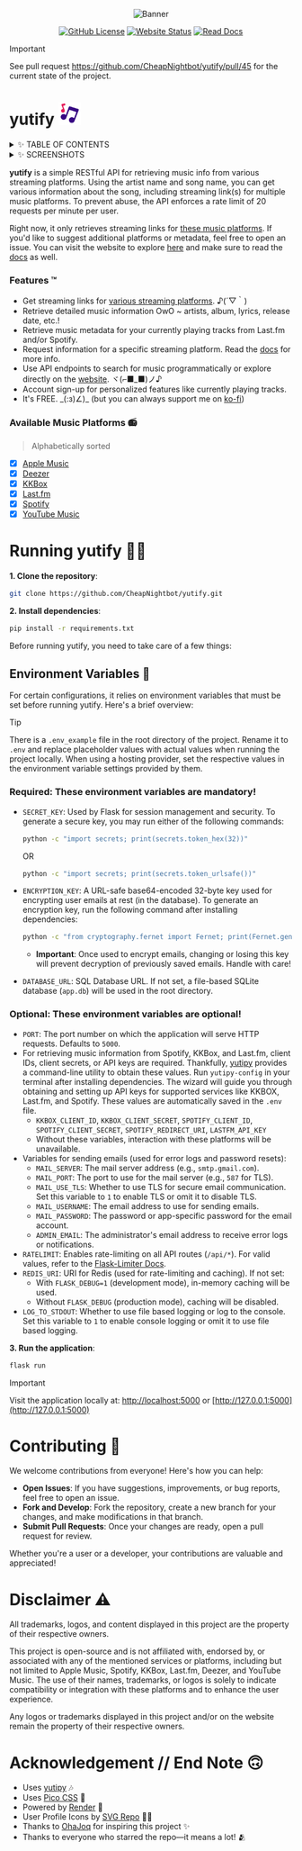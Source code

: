 <div align=center>

  ![Banner](https://github.com/user-attachments/assets/ce43c4c7-5716-472d-b834-588f6559048d)


  [![GitHub License](https://img.shields.io/github/license/CheapNightbot/yutify?style=for-the-badge&color=%236f6cc7)](LICENSE)
  [![Website Status](https://img.shields.io/website?url=https%3A%2F%2Fyutify.onrender.com%2F&style=for-the-badge&color=%236f6cc7)](https://yutify.onrender.com/)
  [![Read Docs](https://img.shields.io/badge/READ-DOCS-blue?style=for-the-badge&color=%236f6cc7)](https://yutify.onrender.com/docs)

</div>

> [!IMPORTANT]
> See pull request https://github.com/CheapNightbot/yutify/pull/45 for the current state of the project.

# yutify <img src="app/static/favicon.svg" width="40px">

<details>
  <summary>✨ TABLE OF CONTENTS</summary>

- [yutify <img src="app/static/favicon.svg" width="20px">](#yutify) ← you're here..
  - [Features ™️](#features-️)
  - [Available Music Platforms 📻](#available-music-platforms-)
  - [Running yutify 🧑‍💻](#running-yutify-)
    - [Environment Variables 🔐](#environment-variables)
  - [Contributing 🤝](#contributing-)
  - [Disclaimer ⚠️](#disclaimer-️)
  - [Acknowledgement // End Note 🙃](#acknowledgement--end-note-)

</details>

<details>
  <summary>✨ SCREENSHOTS</summary>

  <span align="center">

  |                                           OwO                                             |
  | ----------------------------------------------------------------------------------------- |
  | ![image](https://github.com/user-attachments/assets/5b976d5e-edf4-4701-8591-95ac54cafdf4) |
  | ![image](https://github.com/user-attachments/assets/ca3cd475-b52d-4011-8e96-39ca5280ff1a) |
  | ![image](https://github.com/user-attachments/assets/d536a7b0-642a-44ff-989b-87d4a1e23972) |
  | ![image](https://github.com/user-attachments/assets/2c568977-ae61-4cea-b547-6c863c1aac0f) |
  | ![image](https://github.com/user-attachments/assets/9eab7b03-dcd8-48ea-a53b-2feee19b83fb) |

  </span>

</details>

**yutify** is a simple RESTful API for retrieving music info from various streaming platforms. Using the artist name and song name, you can get various information about the song, including streaming link(s) for multiple music platforms. To prevent abuse, the API enforces a rate limit of 20 requests per minute per user.

Right now, it only retrieves streaming links for [these music platforms](#available-music-platforms-). If you'd like to suggest additional platforms or metadata, feel free to open an issue. You can visit the website to explore [here](https://yutify.onrender.com/) and make sure to read the [docs](https://yutify.onrender.com/docs) as well.

### Features ™️

- Get streaming links for [various streaming platforms](#available-music-platforms-). ♪(´▽｀)
- Retrieve detailed music information OwO ~ artists, album, lyrics, release date, etc.!
- Retrieve music metadata for your currently playing tracks from Last.fm and/or Spotify.
- Request information for a specific streaming platform. Read the [docs](https://yutify.onrender.com/docs) for more info.
- Use API endpoints to search for music programmatically or explore directly on the [website](https://yutify.onrender.com/). ヾ(⌐■_■)ノ♪
- Account sign-up for personalized features like currently playing tracks.
- It's FREE. \_(:з)∠)\_ (but you can always support me on [ko-fi](https://ko-fi.com/cheapnightbot))

### Available Music Platforms 📻

> Alphabetically sorted

- [x] [Apple Music](https://music.apple.com/)
- [x] [Deezer](https://deezer.com/)
- [x] [KKBox](https://kkbox.com/)
- [x] [Last.fm](https://last.fm/)
- [x] [Spotify](https://spotify.com/)
- [x] [YouTube Music](https://music.youtube.com/)

# Running yutify 🧑‍💻

**1. Clone the repository**:

```bash
git clone https://github.com/CheapNightbot/yutify.git
```

**2. Install dependencies**:

```bash
pip install -r requirements.txt
```

Before running yutify, you need to take care of a few things:

## Environment Variables 🔐

For certain configurations, it relies on environment variables that must be set before running yutify. Here's a brief overview:

> [!TIP]
> There is a `.env_example` file in the root directory of the project. Rename it to `.env` and replace placeholder values with actual values when running the project locally.
> When using a hosting provider, set the respective values in the environment variable settings provided by them.

### Required: These environment variables are mandatory!

- `SECRET_KEY`: Used by Flask for session management and security. To generate a secure key, you may run either of the following commands:

  ```bash
  python -c "import secrets; print(secrets.token_hex(32))"
  ```
  OR
  ```bash
  python -c "import secrets; print(secrets.token_urlsafe())"
  ```

- `ENCRYPTION_KEY`: A URL-safe base64-encoded 32-byte key used for encrypting user emails at rest (in the database). To generate an encryption key, run the following command after installing dependencies:

  ```bash
  python -c "from cryptography.fernet import Fernet; print(Fernet.generate_key().decode())"
  ```

  - **Important**: Once used to encrypt emails, changing or losing this key will prevent decryption of previously saved emails. Handle with care!
- `DATABASE_URL`: SQL Database URL. If not set, a file-based SQLite database (`app.db`) will be used in the root directory.

### Optional: These environment variables are optional!

- `PORT`: The port number on which the application will serve HTTP requests. Defaults to `5000`.
- For retrieving music information from Spotify, KKBox, and Last.fm, client IDs, client secrets, or API keys are required. Thankfully, [yutipy](https://pypi.org/project/yutipy/) provides a command-line utility to obtain these values. Run `yutipy-config` in your terminal after installing dependencies. The wizard will guide you through obtaining and setting up API keys for supported services like KKBOX, Last.fm, and Spotify. These values are automatically saved in the `.env` file.
  - `KKBOX_CLIENT_ID`, `KKBOX_CLIENT_SECRET`, `SPOTIFY_CLIENT_ID`, `SPOTIFY_CLIENT_SECRET`, `SPOTIFY_REDIRECT_URI`, `LASTFM_API_KEY`
  - Without these variables, interaction with these platforms will be unavailable.
- Variables for sending emails (used for error logs and password resets):
  - `MAIL_SERVER`: The mail server address (e.g., `smtp.gmail.com`).
  - `MAIL_PORT`: The port to use for the mail server (e.g., `587` for TLS).
  - `MAIL_USE_TLS`: Whether to use TLS for secure email communication. Set this variable to `1` to enable TLS or omit it to disable TLS.
  - `MAIL_USERNAME`: The email address to use for sending emails.
  - `MAIL_PASSWORD`: The password or app-specific password for the email account.
  - `ADMIN_EMAIL`: The administrator's email address to receive error logs or notifications.
- `RATELIMIT`: Enables rate-limiting on all API routes (`/api/*`). For valid values, refer to the [Flask-Limiter Docs](https://flask-limiter.readthedocs.io/en/stable/configuration.html#rate-limit-string-notation).
- `REDIS_URI`: URI for Redis (used for rate-limiting and caching). If not set:
  - With `FLASK_DEBUG=1` (development mode), in-memory caching will be used.
  - Without `FLASK_DEBUG` (production mode), caching will be disabled.
- `LOG_TO_STDOUT`: Whether to use file based logging or log to the console. Set this variable to `1` to enable console logging or omit it to use file based logging.

**3. Run the application**:

```bash
flask run
```

> [!IMPORTANT]
> Visit the application locally at: [http://localhost:5000](http://localhost:5000) or [http://127.0.0.1:5000](http://127.0.0.1:5000)

# Contributing 🤝

We welcome contributions from everyone! Here's how you can help:

- **Open Issues**: If you have suggestions, improvements, or bug reports, feel free to open an issue.
- **Fork and Develop**: Fork the repository, create a new branch for your changes, and make modifications in that branch.
- **Submit Pull Requests**: Once your changes are ready, open a pull request for review.

Whether you're a user or a developer, your contributions are valuable and appreciated!

# Disclaimer ⚠️

All trademarks, logos, and content displayed in this project are the property of their respective owners.

This project is open-source and is not affiliated with, endorsed by, or associated with any of the mentioned services or platforms, including but not limited to Apple Music, Spotify, KKBox, Last.fm, Deezer, and YouTube Music.
The use of their names, trademarks, or logos is solely to indicate compatibility or integration with these platforms and to enhance the user experience.

Any logos or trademarks displayed in this project and/or on the website remain the property of their respective owners.

# Acknowledgement // End Note 🙃

- Uses [yutipy](https://pypi.org/project/yutipy/) 🎶
- Uses [Pico CSS](https://picocss.com/) 🎨
- Powered by [Render](https://render.com/register) 🚀
- User Profile Icons by [SVG Repo](https://www.svgrepo.com/) 🧑‍🎨
- Thanks to [OhaJoq](https://github.com/Joqnix) for inspiring this project ✨
- Thanks to everyone who starred the repo—it means a lot! 🫂
